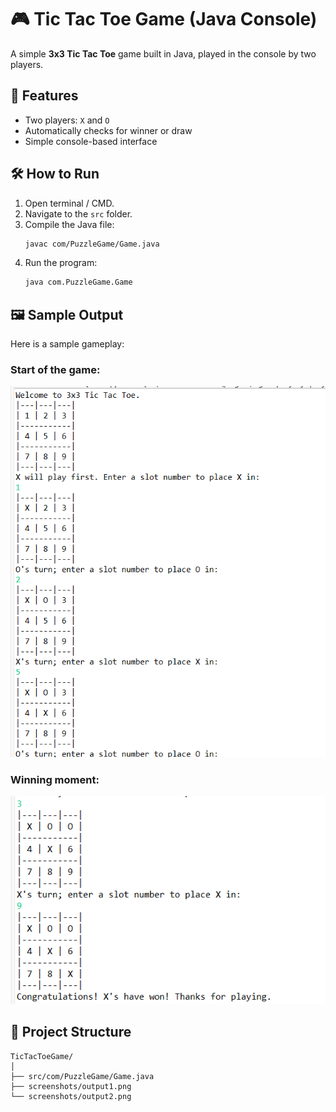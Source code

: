 # 🎮 Tic Tac Toe Game (Java Console)

A simple **3x3 Tic Tac Toe** game built in Java, played in the console by two players.

## 📜 Features
- Two players: `X` and `O`
- Automatically checks for winner or draw
- Simple console-based interface

## 🛠 How to Run
1. Open terminal / CMD.
2. Navigate to the `src` folder.
3. Compile the Java file:
   ```bash
   javac com/PuzzleGame/Game.java
   ```
4. Run the program:
   ```bash
   java com.PuzzleGame.Game
   ```

## 🖼 Sample Output
Here is a sample gameplay:

### Start of the game:
![Start](./screenshots/output1.png)

### Winning moment:
![Winner](./screenshots/output2.png)

## 📂 Project Structure
```
TicTacToeGame/
│
├── src/com/PuzzleGame/Game.java
├── screenshots/output1.png
└── screenshots/output2.png
```
